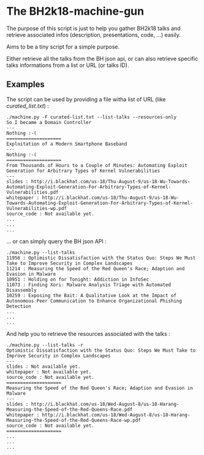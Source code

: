 # The BH2k18-machine-gun 

The purpose of this script is just to help you gather BH2k18 talks and retrieve associated infos (description, presentations, code, ...) easily.

Aims to be a tiny script for a simple purpose.

Either retrieve all the talks from the BH json api, or can also retrieve specific talks informations from a list or URL (or talks ID).


## Examples 

The script can be used by providing a file witha list of URL (like *curated_list.txt*) :

```
./machine.py -F curated-list.txt --list-talks --resources-only
So I became a Domain Controller
---
Nothing :-(
====================
Exploitation of a Modern Smartphone Baseband
---
Nothing :-(
====================
From Thousands of Hours to a Couple of Minutes: Automating Exploit Generation for Arbitrary Types of Kernel Vulnerabilities
---
slides : http://i.blackhat.com/us-18/Thu-August-9/us-18-Wu-Towards-Automating-Exploit-Generation-For-Arbitrary-Types-of-Kernel-Vulnerabilities.pdf
whitepaper : http://i.blackhat.com/us-18/Thu-August-9/us-18-Wu-Towards-Automating-Exploit-Generation-For-Arbitrary-Types-of-Kernel-Vulnerabilities-wp.pdf
source_code : Not available yet.
...
...
...
```


... or can simply query the BH json API :

```
./machine.py --list-talks
11956 : Optimistic Dissatisfaction with the Status Quo: Steps We Must Take to Improve Security in Complex Landscapes
11214 : Measuring the Speed of the Red Queen's Race; Adaption and Evasion in Malware
10951 : Holding on for Tonight: Addiction in InfoSec
11073 : Finding Xori: Malware Analysis Triage with Automated Disassembly
10259 : Exposing the Bait: A Qualitative Look at the Impact of Autonomous Peer Communication to Enhance Organizational Phishing Detection
...
...
...
```


And help you to retrieve the resources associated with the talks :
```
./machine.py --list-talks -r
Optimistic Dissatisfaction with the Status Quo: Steps We Must Take to Improve Security in Complex Landscapes
---
slides : Not available yet.
whitepaper : Not available yet.
source_code : Not available yet.
====================
Measuring the Speed of the Red Queen's Race; Adaption and Evasion in Malware
---
slides : http://i.blackhat.com/us-18/Wed-August-8/us-18-Harang-Measuring-the-Speed-of-the-Red-Queens-Race.pdf
whitepaper : http://i.blackhat.com/us-18/Wed-August-8/us-18-Harang-Measuring-the-Speed-of-the-Red-Queens-Race-wp.pdf
source_code : Not available yet.
====================
...
...
...
```


